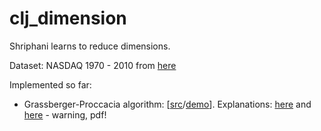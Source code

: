 # clj_dimension

Shriphani learns to reduce dimensions.

Dataset: NASDAQ 1970 - 2010 from [here](http://www.infochimps.com/datasets/nasdaq-exchange-daily-1970-2010-open-close-high-low-and-volume/)

Implemented so far:

 * Grassberger-Proccacia algorithm: [[src](src/clj-dimension/estimation/correlation_integral.clj)/[demo](src/clj-dimension/estimation/demo.clj)]. Explanations: [here](http://www.scholarpedia.org/article/Grassberger-Procaccia_algorithm) and [here](http://research.microsoft.com/en-us/um/people/cburges/tech_reports/msr-tr-2009-2013.pdf) - warning, pdf!
